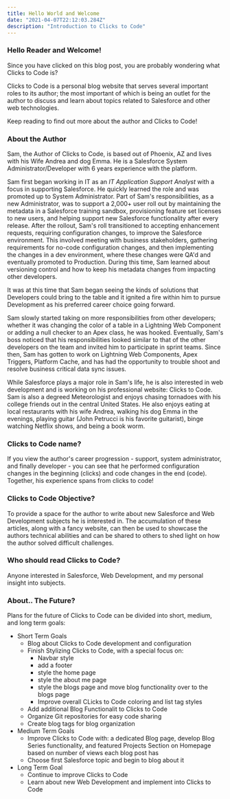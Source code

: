 ```yaml
---
title: Hello World and Welcome
date: "2021-04-07T22:12:03.284Z"
description: "Introduction to Clicks to Code"
---
```



### Hello Reader and Welcome! 

Since you have clicked on this blog post, you are probably wondering what Clicks to Code is? 

Clicks to Code is a personal blog website that serves several important roles to its author; the most important of which is being an outlet for the author to discuss and learn about topics related to Salesforce and other web technologies. 

Keep reading to find out more about the author and Clicks to Code! 

### About the Author

Sam, the Author of Clicks to Code, is based out of Phoenix, AZ and lives with his Wife Andrea and dog Emma. He is a Salesforce System Administrator/Developer with 6 years experience with the platform. 

Sam first began working in IT as an *IT Application Support Analyst* with a focus in supporting Salesforce. He quickly learned the role and was promoted up to System Administrator. Part of Sam's responsibilities, as a new Administrator, was to support a 2,000+ user roll out by maintaining the metadata in a Salesforce training sandbox, provisioning feature set licenses to new users, and helping support new Salesforce functionality after every release. After the rollout, Sam's roll transitioned to accepting enhancement requests, requiring configuration changes, to improve the Salesforce environment. This involved meeting with business stakeholders, gathering requirements for no-code configuration changes, and then implementing the changes in a dev environment, where these changes were QA'd and eventually promoted to Production. During this time, Sam learned about versioning control and how to keep his metadata changes from impacting other developers. 

It was at this time that Sam began seeing the kinds of solutions that Developers could bring to the table and it ignited a fire within him to pursue Development as his preferred career choice going forward. 

Sam slowly started taking on more responsibilities from other developers; whether it was changing the color of a table in a Lightning Web Component or adding a null checker to an Apex class, he was hooked. Eventually, Sam's boss noticed that his responsibilities looked similar to that of the other developers on the team and invited him to participate in sprint teams. Since then, Sam has gotten to work on Lightning Web Components, Apex Triggers, Platform Cache, and has had the opportunity to trouble shoot and resolve business critical data sync issues.

While Salesforce plays a major role in Sam's life, he is also interested in web development and is working on his professional website: Clicks to Code. Sam is also a degreed Meteorologist and enjoys chasing tornadoes with his college friends out in the central United States. He also enjoys eating at local restaurants with his wife Andrea, walking his dog Emma in the evenings, playing guitar (John Petrucci is his favorite guitarist), binge watching Netflix shows, and being a book worm.

### Clicks to Code name?

If you view the author's career progression - support, system administrator, and finally developer - you can see that he performed configuration changes in the beginning (clicks) and code changes in the end (code). Together, his experience spans from clicks to code!

### Clicks to Code Objective? 

To provide a space for the author to write about new Salesforce and Web Development subjects he is interested in. The accumulation of these articles, along with a fancy website, can then be used to showcase the authors technical abilities and can be shared to others to shed light on how the author solved difficult challenges.

### Who should read Clicks to Code?

Anyone interested in Salesforce, Web Development, and my personal insight into subjects.

### About.. The Future?
Plans for the future of Clicks to Code can be divided into short, medium, and long term goals:

- Short Term Goals
    - Blog about Clicks to Code development and configuration
    - Finish Stylizing Clicks to Code, with a special focus on:
        - Navbar style
        - add a footer
        - style the home page
        - style the about me page
        - style the blogs page and move blog functionality over to the blogs page
        - Improve overall CLicks to Code coloring and list tag styles
    - Add additional Blog Functionalit to Clicks to Code
    - Organize Git repositories for easy code sharing
    - Create blog tags for blog organization
- Medium Term Goals
    - Improve Clicks to Code with: a dedicated Blog page, develop Blog Series functionality, and featured Projects Section on Homepage based on number of views each blog post has
    - Choose first Salesforce topic and begin to blog about it
- Long Term Goal
    - Continue to improve Clicks to Code
    - Learn about new Web Development and implement into Clicks to Code